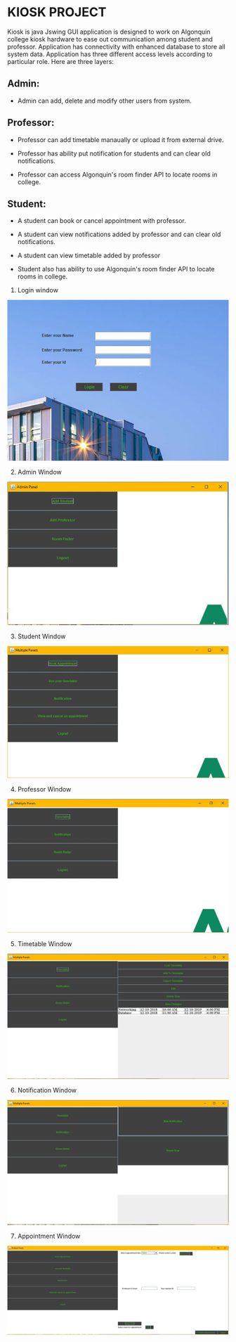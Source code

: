 # KIOSK PROJECT
Kiosk is java Jswing GUI application is designed to work on Algonquin college kiosk hardware to ease out communication among student and professor. Application has connectivity with enhanced database to store all system data.
Application has three different access levels according to particular role. Here are three layers:

Admin:
---------------
- Admin can add, delete and modify other users from system.


Professor:
---------------
- Professor can add timetable manaually or upload it from external drive.

- Professor has ability put notification for students and can clear old notifications.

- Professor can access Algonquin's room finder API to locate rooms in college.


Student:
---------------

- A student can book or cancel appointment with professor.

- A student can view notifications added by professor and can clear old notifications.

- A student can view timetable added by professor

- Student also has ability to use Algonquin's room finder API to locate rooms in college.


1. Login window

![alt text](https://github.com/Princedeep/Kiosk/blob/master/Project_Images/login.JPG)


2. Admin Window

![alt text](https://github.com/Princedeep/Kiosk/blob/master/Project_Images/admin.JPG)


3. Student Window

![alt text](https://github.com/Princedeep/Kiosk/blob/master/Project_Images/student.JPG)


4. Professor Window

![alt text](https://github.com/Princedeep/Kiosk/blob/master/Project_Images/professor.JPG)


5. Timetable Window

![alt text](https://github.com/Princedeep/Kiosk/blob/master/Project_Images/Timetable.JPG)


6. Notification Window

![alt text](https://github.com/Princedeep/Kiosk/blob/master/Project_Images/Notification.JPG)


7. Appointment Window

![alt text](https://github.com/Princedeep/Kiosk/blob/master/Project_Images/Appointment.JPG)
